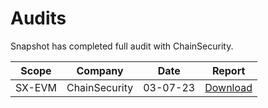 # Audits

Snapshot has completed full audit with ChainSecurity.

| Scope  | Company       | Date     | Report                                                                                                               |
| ------ | ------------- | -------- | -------------------------------------------------------------------------------------------------------------------- |
| SX-EVM | ChainSecurity | 03-07-23 | [Download](https://github.com/snapshot-labs/sx-evm/blob/main/audits/ChainSecurity\_Snapshot\_Snapshot\_X\_audit.pdf) |
